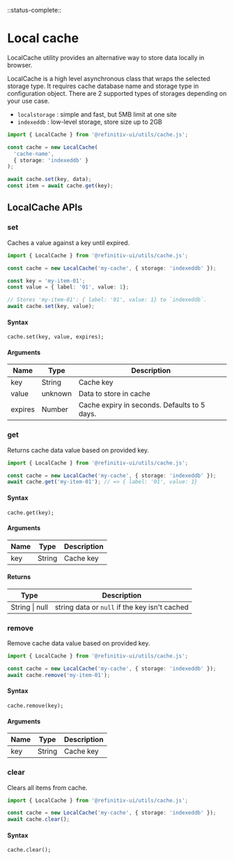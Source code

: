 <!-- 
title: Local caching Utility
location: ./utils/cache
type: page
layout: default
-->

::status-complete::

# Local cache

LocalCache utility provides an alternative way to store data locally in browser.

LocalCache is a high level asynchronous class that wraps the selected storage type. It requires cache database name and storage type in configuration object. There are 2 supported types of storages depending on your use case.

- `localstorage` : simple and fast, but 5MB limit at one site
- `indexeddb` : low-level storage, store size up to 2GB

```typescript
import { LocalCache } from '@refinitiv-ui/utils/cache.js';

const cache = new LocalCache(
  'cache-name',
  { storage: 'indexeddb' }
);

await cache.set(key, data);
const item = await cache.get(key);
```

## LocalCache APIs

### set

Caches a value against a key until expired.  

```typescript
import { LocalCache } from '@refinitiv-ui/utils/cache.js';

const cache = new LocalCache('my-cache', { storage: 'indexeddb' });

const key = 'my-item-01';
const value = { label: '01', value: 1};

// Stores 'my-item-01': { label: '01', value: 1} to `indexeddb`.
await cache.set(key, value);
```

#### Syntax

```text
cache.set(key, value, expires);
```

#### Arguments

| Name    | Type    | Description                                  |
| ------- | ------- | -------------------------------------------- |
| key     | String  | Cache key                                    |
| value   | unknown | Data to store in cache                       |
| expires | Number  | Cache expiry in seconds. Defaults to 5 days. |

### get

Returns cache data value based on provided key.

```typescript
import { LocalCache } from '@refinitiv-ui/utils/cache.js';

const cache = new LocalCache('my-cache', { storage: 'indexeddb' });
await cache.get('my-item-01'); // => { label: '01', value: 1}
```

#### Syntax

```text
cache.get(key);
```

#### Arguments

| Name | Type   | Description |
| ---- | ------ | ----------- |
| key  | String | Cache key   |

#### Returns

| Type           | Description                                   |
| -------------- | --------------------------------------------- |
| String \| null | string data or `null` if the key isn't cached |

### remove

Remove cache data value based on provided key.

```typescript
import { LocalCache } from '@refinitiv-ui/utils/cache.js';

const cache = new LocalCache('my-cache', { storage: 'indexeddb' });
await cache.remove('my-item-01');
```

#### Syntax

```text
cache.remove(key);
```

#### Arguments

| Name | Type   | Description |
| ---- | ------ | ----------- |
| key  | String | Cache key   |

### clear

Clears all items from cache.

```typescript
import { LocalCache } from '@refinitiv-ui/utils/cache.js';

const cache = new LocalCache('my-cache', { storage: 'indexeddb' });
await cache.clear();
```

#### Syntax

```text
cache.clear();
```
